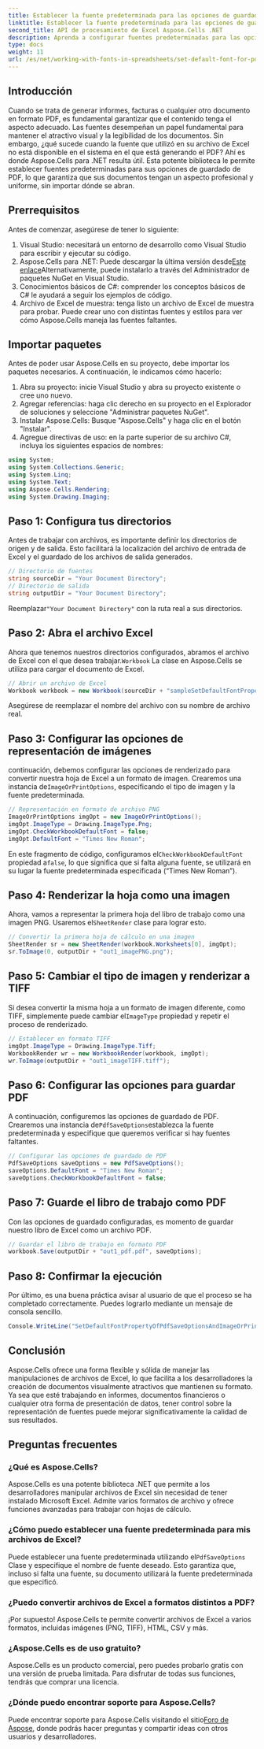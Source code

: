 ```yaml
---
title: Establecer la fuente predeterminada para las opciones de guardado de PDF
linktitle: Establecer la fuente predeterminada para las opciones de guardado de PDF
second_title: API de procesamiento de Excel Aspose.Cells .NET
description: Aprenda a configurar fuentes predeterminadas para las opciones de guardado de PDF usando Aspose.Cells para .NET, garantizando que sus documentos se vean perfectos en todo momento.
type: docs
weight: 11
url: /es/net/working-with-fonts-in-spreadsheets/set-default-font-for-pdf-save-options/
---
```

## Introducción
Cuando se trata de generar informes, facturas o cualquier otro documento en formato PDF, es fundamental garantizar que el contenido tenga el aspecto adecuado. Las fuentes desempeñan un papel fundamental para mantener el atractivo visual y la legibilidad de los documentos. Sin embargo, ¿qué sucede cuando la fuente que utilizó en su archivo de Excel no está disponible en el sistema en el que está generando el PDF? Ahí es donde Aspose.Cells para .NET resulta útil. Esta potente biblioteca le permite establecer fuentes predeterminadas para sus opciones de guardado de PDF, lo que garantiza que sus documentos tengan un aspecto profesional y uniforme, sin importar dónde se abran.
## Prerrequisitos
Antes de comenzar, asegúrese de tener lo siguiente:
1. Visual Studio: necesitará un entorno de desarrollo como Visual Studio para escribir y ejecutar su código.
2.  Aspose.Cells para .NET: Puede descargar la última versión desde[Este enlace](https://releases.aspose.com/cells/net/)Alternativamente, puede instalarlo a través del Administrador de paquetes NuGet en Visual Studio.
3. Conocimientos básicos de C#: comprender los conceptos básicos de C# le ayudará a seguir los ejemplos de código.
4. Archivo de Excel de muestra: tenga listo un archivo de Excel de muestra para probar. Puede crear uno con distintas fuentes y estilos para ver cómo Aspose.Cells maneja las fuentes faltantes.
## Importar paquetes
Antes de poder usar Aspose.Cells en su proyecto, debe importar los paquetes necesarios. A continuación, le indicamos cómo hacerlo:
1. Abra su proyecto: inicie Visual Studio y abra su proyecto existente o cree uno nuevo.
2. Agregar referencias: haga clic derecho en su proyecto en el Explorador de soluciones y seleccione "Administrar paquetes NuGet".
3. Instalar Aspose.Cells: Busque "Aspose.Cells" y haga clic en el botón "Instalar".
4. Agregue directivas de uso: en la parte superior de su archivo C#, incluya los siguientes espacios de nombres:
```csharp
using System;
using System.Collections.Generic;
using System.Linq;
using System.Text;
using Aspose.Cells.Rendering;
using System.Drawing.Imaging;
```
## Paso 1: Configura tus directorios
Antes de trabajar con archivos, es importante definir los directorios de origen y de salida. Esto facilitará la localización del archivo de entrada de Excel y el guardado de los archivos de salida generados.
```csharp
// Directorio de fuentes
string sourceDir = "Your Document Directory";
// Directorio de salida
string outputDir = "Your Document Directory";
```
 Reemplazar`"Your Document Directory"` con la ruta real a sus directorios.
## Paso 2: Abra el archivo Excel
 Ahora que tenemos nuestros directorios configurados, abramos el archivo de Excel con el que desea trabajar.`Workbook` La clase en Aspose.Cells se utiliza para cargar el documento de Excel.
```csharp
// Abrir un archivo de Excel
Workbook workbook = new Workbook(sourceDir + "sampleSetDefaultFontPropertyOfPdfSaveOptionsAndImageOrPrintOptions.xlsx");
```
Asegúrese de reemplazar el nombre del archivo con su nombre de archivo real.
## Paso 3: Configurar las opciones de representación de imágenes
 continuación, debemos configurar las opciones de renderizado para convertir nuestra hoja de Excel a un formato de imagen. Crearemos una instancia de`ImageOrPrintOptions`, especificando el tipo de imagen y la fuente predeterminada.
```csharp
// Representación en formato de archivo PNG
ImageOrPrintOptions imgOpt = new ImageOrPrintOptions();
imgOpt.ImageType = Drawing.ImageType.Png;
imgOpt.CheckWorkbookDefaultFont = false;
imgOpt.DefaultFont = "Times New Roman";
```
 En este fragmento de código, configuramos el`CheckWorkbookDefaultFont` propiedad a`false`, lo que significa que si falta alguna fuente, se utilizará en su lugar la fuente predeterminada especificada (“Times New Roman”).
## Paso 4: Renderizar la hoja como una imagen
 Ahora, vamos a representar la primera hoja del libro de trabajo como una imagen PNG. Usaremos el`SheetRender` clase para lograr esto.
```csharp
// Convertir la primera hoja de cálculo en una imagen
SheetRender sr = new SheetRender(workbook.Worksheets[0], imgOpt);
sr.ToImage(0, outputDir + "out1_imagePNG.png");
```
## Paso 5: Cambiar el tipo de imagen y renderizar a TIFF
 Si desea convertir la misma hoja a un formato de imagen diferente, como TIFF, simplemente puede cambiar el`ImageType` propiedad y repetir el proceso de renderizado.
```csharp
// Establecer en formato TIFF
imgOpt.ImageType = Drawing.ImageType.Tiff;
WorkbookRender wr = new WorkbookRender(workbook, imgOpt);
wr.ToImage(outputDir + "out1_imageTIFF.tiff");
```
## Paso 6: Configurar las opciones para guardar PDF
 A continuación, configuremos las opciones de guardado de PDF. Crearemos una instancia de`PdfSaveOptions`establezca la fuente predeterminada y especifique que queremos verificar si hay fuentes faltantes.
```csharp
// Configurar las opciones de guardado de PDF
PdfSaveOptions saveOptions = new PdfSaveOptions();
saveOptions.DefaultFont = "Times New Roman";
saveOptions.CheckWorkbookDefaultFont = false;
```
## Paso 7: Guarde el libro de trabajo como PDF
Con las opciones de guardado configuradas, es momento de guardar nuestro libro de Excel como un archivo PDF. 
```csharp
// Guardar el libro de trabajo en formato PDF
workbook.Save(outputDir + "out1_pdf.pdf", saveOptions);
```
## Paso 8: Confirmar la ejecución
Por último, es una buena práctica avisar al usuario de que el proceso se ha completado correctamente. Puedes lograrlo mediante un mensaje de consola sencillo.
```csharp
Console.WriteLine("SetDefaultFontPropertyOfPdfSaveOptionsAndImageOrPrintOptions executed successfully.\r\n");
```
## Conclusión
Aspose.Cells ofrece una forma flexible y sólida de manejar las manipulaciones de archivos de Excel, lo que facilita a los desarrolladores la creación de documentos visualmente atractivos que mantienen su formato. Ya sea que esté trabajando en informes, documentos financieros o cualquier otra forma de presentación de datos, tener control sobre la representación de fuentes puede mejorar significativamente la calidad de sus resultados.
## Preguntas frecuentes
### ¿Qué es Aspose.Cells?
Aspose.Cells es una potente biblioteca .NET que permite a los desarrolladores manipular archivos de Excel sin necesidad de tener instalado Microsoft Excel. Admite varios formatos de archivo y ofrece funciones avanzadas para trabajar con hojas de cálculo.
### ¿Cómo puedo establecer una fuente predeterminada para mis archivos de Excel?
 Puede establecer una fuente predeterminada utilizando el`PdfSaveOptions` Clase y especifique el nombre de fuente deseado. Esto garantiza que, incluso si falta una fuente, su documento utilizará la fuente predeterminada que especificó.
### ¿Puedo convertir archivos de Excel a formatos distintos a PDF?
¡Por supuesto! Aspose.Cells te permite convertir archivos de Excel a varios formatos, incluidas imágenes (PNG, TIFF), HTML, CSV y más.
### ¿Aspose.Cells es de uso gratuito?
Aspose.Cells es un producto comercial, pero puedes probarlo gratis con una versión de prueba limitada. Para disfrutar de todas sus funciones, tendrás que comprar una licencia.
### ¿Dónde puedo encontrar soporte para Aspose.Cells?
 Puede encontrar soporte para Aspose.Cells visitando el sitio[Foro de Aspose](https://forum.aspose.com/c/cells/9), donde podrás hacer preguntas y compartir ideas con otros usuarios y desarrolladores.